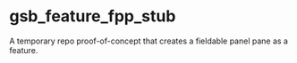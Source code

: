 gsb_feature_fpp_stub
====================

A temporary repo proof-of-concept that creates a fieldable panel pane as a feature.